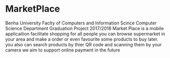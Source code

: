 # MarketPlace

Benha University
Faclty of Computers and Information Scince
Computer Science Department
Graduation Project 2017/2018
Market Place is a mobile applicaition facilitate shopping for all people 
you can browse supermarket in your area and make a order or even favourite some products to buy later.
you also can search products by thier QR code and scanning them by your camera 
we aim to support online payment in the future

